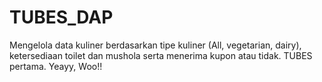 # TUBES_DAP
Mengelola data kuliner berdasarkan tipe kuliner (All, vegetarian, dairy), ketersediaan toilet dan mushola serta menerima kupon atau tidak.
TUBES pertama. Yeayy, Woo!!
